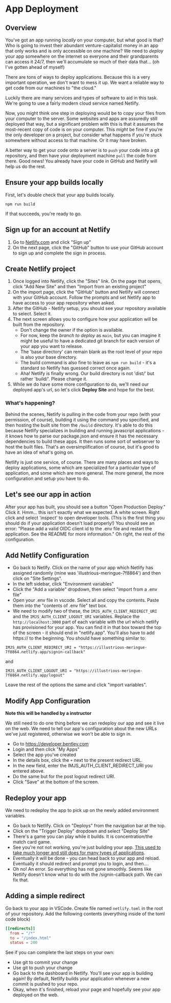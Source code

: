 # App Deployment

## Overview

You've got an app running _locally_ on your computer, but what good is that? Who is going to invest their abundant venture-capitalist money in an app that only works and is only accessible on one machine?
We need to _deploy_ your app somewhere on the internet so everyone and their grandparents can access it 24/7, then we'll accumulate so much of their data that... (oh I've gotten ahead of myself)

There are tons of ways to deploy applications. Because this is a very important operation, we don't want to mess it up. We want a reliable way to get code from our machines to "the cloud."

Luckily there are many services and types of software to aid in this task. We're going to use a fairly modern cloud service named Netlify.

Now, you might think one step in deploying would be to copy your files from your computer to the server. Some websites and apps are assuredly still deployed that way, but a significant problem with this is that it assumes the most-recent copy of code is on your computer. This _might_ be fine if you're the only developer on a project, but consider what happens if you're stuck somewhere without access to that machine. Or it may have broken.

A better way to get your code onto a server is to `push` your code into a git repository, and then have your deployment machine `pull` the code from there. Good news! You already have your code in GitHub and Netlify will help us do the rest.

## Ensure your app builds locally

First, let's double check that your app builds locally.

`npm run build`

If that succeeds, you're ready to go.

## Sign up for an account at Netlify

1. Go to [Netlify.com](Netlify.com) and click "Sign up"
2. On the next page, click the "GitHub" button to use your GitHub account to sign up and complete the sign in process.

## Create Netlify project

1. Once logged into Netlify, click the "Sites" link. On the page that opens, click "Add New Site" and then "Import from an existing project"
2. On the import page, click the "GitHub" button and Netlify will connect with your GitHub account. Follow the prompts and set Netlify app to have access to your app repository when asked.
3. After the GitHub - Netlify setup, you should see your repository available to select. Select it.
4. The next screen allows you to configure how your application will be built from the repository.
   - Don't change the owner if the option is available.
   - For now, keep the _branch to deploy_ as `main`, but you can imagine it might be useful to have a dedicated git branch for each version of your app you want to release.
   - The 'base directory' can remain blank as the root level of your repo is also your base directory.
   - The build command is also fine to leave as `npm run build` - it's a standard so Netlify has guessed correct once again.
   - Aha! Netlify is finally wrong. Our build directory is not 'dist/' but rather 'build/'. Please change it.
5. While we do have some more configuration to do, we'll need our deployed app's url, so let's click **Deploy Site** and hope for the best.

### What's happening?

Behind the scenes, Netlify is pulling in the code from your repo (with your permission, of course), building it using the command you specified, and then hosting the built site from the `/build` directory. It's able to do this because Netlify specializes in building and running javascript applications - it knows how to parse our package.json and ensure it has the necessary dependencies to build these apps. It then runs some sort of webserver to host the built files. That's an oversimplification of course, but it's good to have an idea of what's going on.

Netlify is just one service, of course. There are many places and ways to deploy applications, some which are specialized for a particular type of application, and some which are more general. The more general, the more configuration and setup you have to do.

## Let's see our app in action

After your app has built, you should see a button "Open Production Deploy." Click it.
Hmm... this isn't exactly what we expected. A white screen. Right click and select 'inspect' to open developer tools. (This is the first thing you should do if your application doesn't load properly!) You should see an error: "Please add a valid OIDC client id to the .env file and restart the application. See the README for more information." Oh right, the rest of the configuration.

## Add Netlify Configuration

- Go back to Netlfy. Click on the name of your app which Netlify has assigned randomly (mine was 'illustrious-meringue-7f8864') and then click on "Site Settings".
- In the left sidebar, click "Environment variables"
- Click the "Add a variable" dropdown, then select "import from a .env file"
- Open your .env file in vscode. Select all and copy the contents. Paste them into the "contents of .env file" text box.
- We need to modify two of these, the `IMJS_AUTH_CLIENT_REDIRECT_URI` and the `IMJS_AUTH_CLIENT_LOGOUT_URI` variables. Replace the `http://localhost:3000` part of each variable with the url which netlify has provisioned for your app. You can find it in that box toward the top of the screen - it should end in "netlify.app". You'll also have to add https:// to the beginning. You should have something similar to:

`IMJS_AUTH_CLIENT_REDIRECT_URI = "https://illustrious-meringue-7f8864.netlify.app/signin-callback"`

and

`IMJS_AUTH_CLIENT_LOGOUT_URI = "https://illustrious-meringue-7f8864.netlify.app/logout"`

Leave the rest of the options the same and click "import variables".

## Modify App Configuration

**Note this will be handled by a instructor**

We still need to do one thing before we can redeploy our app and see it live on the web. We need to tell our app's configuration about the new URLs we've just registered, otherwise we won't be able to sign in.

- Go to https://developer.bentley.com
- Login and then click "My Apps"
- Select the app you've created
- In the details box, click the `+` next to the present redirect URL.
- In the new field, enter the IMJS_AUTH_CLIENT_REDIRECT_URI you entered above.
- Do the same but for the post logout redirect URI.
- Click "Save" at the bottom of the screen.

## Redeploy your app

We need to redeploy the app to pick up on the newly added environment variables.

- Go back to Netlify. Click on "Deploys" from the navigation bar at the top.
- Click on the "Trigger Deploy" dropdown and select "Deploy Site"
- There's a game you can play while it builds. It is concentration/the match card game.
- See you're not not working, you're just building your app. [This used to take much longer and still does for many types of applications](https://xkcd.com/303/).
- Eventually it will be done - you can head back to your app and reload. Eventually it should redirect and prompt you to login, and then....
- Oh no! An error. So everything has not gone smoothly. Seems like Netlify doesn't know what to do with the /signin-callback path. We can fix that.

## Adding a simple redirect

Go back to your app in VSCode. Create file named `netlify.toml` in the root of your repository. Add the following contents (everything inside of the toml code block)

```toml
[[redirects]]
  from = "/*"
  to = "/index.html"
  status = 200
```

See if you can complete the last steps on your own:

- Use git to commit your change
- Use git to push your change
- Go back to the dashboard in Netlify. You'll see your app is building again! By default, Netlify builds your application whenever a new commit is pushed to your repo.
- Okay, when it's finished, reload your page and hopefully see your app deployed on the web.
